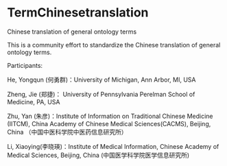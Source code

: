 # TermChinesetranslation
Chinese translation of general ontology terms

This is a community effort to standardize the Chinese translation of general ontology terms.

Participants:

He, Yongqun (何勇群)：University of Michigan, Ann Arbor, MI, USA

Zheng, Jie (郑捷)： University of Pennsylvania Perelman School of Medicine, PA, USA

Zhu, Yan (朱彦)：Institute of Information on Traditional Chinese Medicine (IITCM), China Academy of Chinese Medical Sciences(CACMS), Beijing, China （中国中医科学院中医药信息研究所）

Li, Xiaoying(李晓瑛)：Institute of Medical Information, Chinese Academy of Medical Sciences, Beijing, China (中国医学科学院医学信息研究所)
